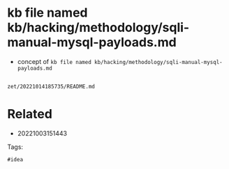 # kb file named kb/hacking/methodology/sqli-manual-mysql-payloads.md

- concept of `kb file named kb/hacking/methodology/sqli-manual-mysql-payloads.md`

```
```

` zet/20221014185735/README.md `

# Related

- 20221003151443

Tags:

    #idea
